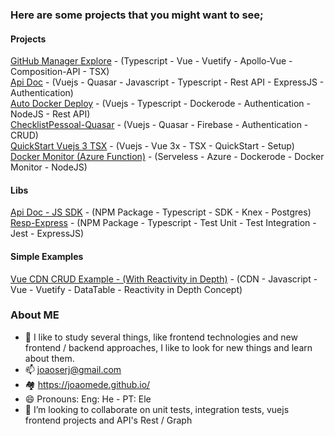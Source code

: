 ### Here are some projects that you might want to see;

#### Projects
[GitHub Manager Explore](https://github.com/joaomede/github-manager-explore) - (Typescript - Vue - Vuetify - Apollo-Vue - Composition-API - TSX)  
[Api Doc](https://github.com/joaomede/Api-Doc) - (Vuejs - Quasar - Javascript - Typescript - Rest API - ExpressJS - Authentication)  
[Auto Docker Deploy](https://github.com/joaomede/Auto-Deploy-Docker) - (Vuejs - Typescript - Dockerode - Authentication - NodeJS - Rest API)  
[ChecklistPessoal-Quasar](https://github.com/joaomede/ChecklistPessoal-Quasar) - (Vuejs - Quasar - Firebase - Authentication - CRUD)  
[QuickStart Vuejs 3 TSX](https://github.com/joaomede/QuickStart-Vuejs-3-TSX) - (Vuejs - Vue 3x - TSX - QuickStart - Setup)  
[Docker Monitor (Azure Function)](https://github.com/joaomede/docker-monitor-azure-function) - (Serveless - Azure - Dockerode - Docker Monitor - NodeJS)

#### Libs
[Api Doc - JS SDK](https://github.com/joaomede/api-doc-js-sdk) - (NPM Package - Typescript - SDK - Knex - Postgres)  
[Resp-Express](https://github.com/joaomede/resp-express) - (NPM Package - Typescript - Test Unit - Test Integration - Jest - ExpressJS)  

#### Simple Examples
[Vue CDN CRUD Example - (With Reactivity in Depth)](https://github.com/joaomede/Vue-CDN-Vuetify-CrudExample) - (CDN - Javascript - Vue - Vuetify - DataTable - Reactivity in Depth Concept)  

### About ME
- 🌱 I like to study several things, like frontend technologies and new frontend / backend approaches, I like to look for new things and learn about them.
- 📫 joaoserj@gmail.com
- :houses: https://joaomede.github.io/
- 😄 Pronouns: Eng: He - PT: Ele
- 👯 I’m looking to collaborate on unit tests, integration tests, vuejs frontend projects and API's Rest / Graph

<!--
**joaomede/joaomede** is a ✨ _special_ ✨ repository because its `README.md` (this file) appears on your GitHub profile.

Here are some ideas to get you started:

- 🔭 I’m currently working on ...
- 🌱 I’m currently learning ...
- 👯 I’m looking to collaborate on ...
- 🤔 I’m looking for help with ...
- 💬 Ask me about ...
- 📫 How to reach me: ...
- 😄 Pronouns: ...
- ⚡ Fun fact: ...
-->
